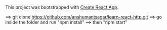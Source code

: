 This project was bootstrapped with [Create React App](https://github.com/facebookincubator/create-react-app).

==> git clone https://github.com/anshumantsagar/learn-react-http.git
==> go inside the folder and run "npm install"
==> then "npm start"